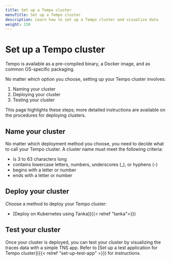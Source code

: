 ```yaml
---
title: Set up a Tempo cluster
menuTitle: Set up a Tempo cluster
description: Learn how to set up a Tempo cluster and visualize data
weight: 150
---
```


# Set up a Tempo cluster

Tempo is available as a pre-compiled binary, a Docker image, and as common OS-specific packaging.

No matter which option you choose, setting up your Tempo cluster involves: 

1. Naming your cluster
1. Deploying your cluster
1. Testing your cluster

This page highlights these steps; more detailed instructions are available on the procedures for deploying clusters.

## Name your cluster

No matter which deployment method you choose, you need to decide what to call your Tempo cluster.
A cluster name must meet the following criteria:

- is 3 to 63 characters long
- contains lowercase letters, numbers, underscores (_), or hyphens (-)
- begins with a letter or number
- ends with a letter or number

## Deploy your cluster

Choose a method to deploy your Tempo cluster:

<!-- - [Deploy on Linux]({{< relref "linux">}}) -->
- [Deploy on Kubernetes using Tanka]({{< relref "tanka">}})

## Test your cluster

Once your cluster is deployed, you can test your cluster by visualizing the traces data with a simple TNS app. 
Refer to [Set up a test application for Tempo cluster]({{< relref "set-up-test-app" >}}) for instructions.
